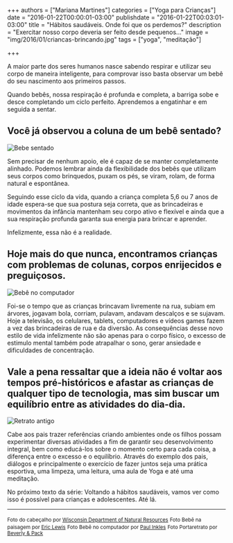 +++
authors = ["Mariana Martines"]
categories = ["Yoga para Crianças"]
date = "2016-01-22T00:00:01-03:00"
publishdate = "2016-01-22T00:03:01-03:00"
title = "Hábitos saudáveis. Onde foi que os perdemos?"
description = "Exercitar nosso corpo deveria ser feito desde pequenos..."
image = "img/2016/01/criancas-brincando.jpg"
tags = ["yoga", "meditação"]


+++


A maior parte dos seres humanos nasce sabendo respirar e utilizar seu corpo de maneira inteligente, para comprovar isso basta observar um bebê do seu nascimento aos primeiros passos.

Quando bebês, nossa respiração é profunda e completa, a barriga sobe e desce completando um ciclo perfeito. Aprendemos a engatinhar e em seguida a sentar.

## Você já observou a coluna de um bebê sentado?

![Bebe sentado](https://s3-sa-east-1.amazonaws.com/blog.autoconexao.org.br/img/2016/01/bebe-sentado.jpg)

Sem precisar de nenhum apoio, ele é capaz de se manter completamente alinhado. Podemos lembrar ainda da flexibilidade dos bebês que utilizam seus corpos como brinquedos, puxam os pés, se viram, rolam, de forma natural e espontânea.

Seguindo esse ciclo da vida, quando a criança completa 5,6 ou 7 anos de idade espera-se que sua postura seja correta, que as brincadeiras e movimentos da infância mantenham seu corpo ativo e flexível e ainda que a sua respiração profunda garanta sua energia para brincar e aprender.

Infelizmente, essa não é a realidade.

## Hoje mais do que nunca, encontramos crianças com problemas de colunas, corpos enrijecidos e preguiçosos.
![Bebê no computador](https://s3-sa-east-1.amazonaws.com/blog.autoconexao.org.br/img/2016/01/bebe-e-tecnologia.jpg)

Foi-se o tempo que as crianças brincavam livremente na rua, subiam em árvores, jogavam bola, corriam, pulavam, andavam descalços e se sujavam.
Hoje a televisão, os celulares, tablets, computadores e vídeos games fazem a vez das brincadeiras de rua e da diversão. As consequências desse novo estilo de vida infelizmente não são apenas para o corpo físico, o excesso de estimulo mental também pode atrapalhar o sono, gerar ansiedade e dificuldades de concentração.

## Vale a pena ressaltar que a ideia não é voltar aos tempos pré-históricos e afastar as crianças de qualquer tipo de tecnologia, mas sim buscar um equilíbrio entre as atividades do dia-dia.
![Retrato antigo](https://s3-sa-east-1.amazonaws.com/blog.autoconexao.org.br/img/2016/01/criancas-antigas.jpg)

Cabe aos pais trazer referências criando ambientes onde os filhos possam experimentar diversas atividades a fim de garantir seu desenvolvimento integral, bem como educá-los sobre o momento certo para cada coisa, a diferença entre o excesso e o equilíbrio. Através do exemplo dos pais, diálogos e principalmente o exercício de fazer juntos seja uma prática esportiva, uma limpeza, uma leitura, uma aula de Yoga e até uma meditação.


No próximo texto da série: Voltando a hábitos saudáveis, vamos ver como isso é possível para crianças e adolescentes. Até lá.



---
<small>Foto do cabeçalho por [Wisconsin Department of Natural Resources](https://www.flickr.com/photos/widnr/)</small>
<small>Foto Bebê na paisagem por [Eric Lewis](https://www.flickr.com/photos/subewl/)</small>
<small>Foto Bebê no computador por [Paul Inkles](https://www.flickr.com/photos/dumfstar/)</small>
<small>Foto Portaretrato por [Beverly & Pack](https://www.flickr.com/photos/walkadog/)</small>

